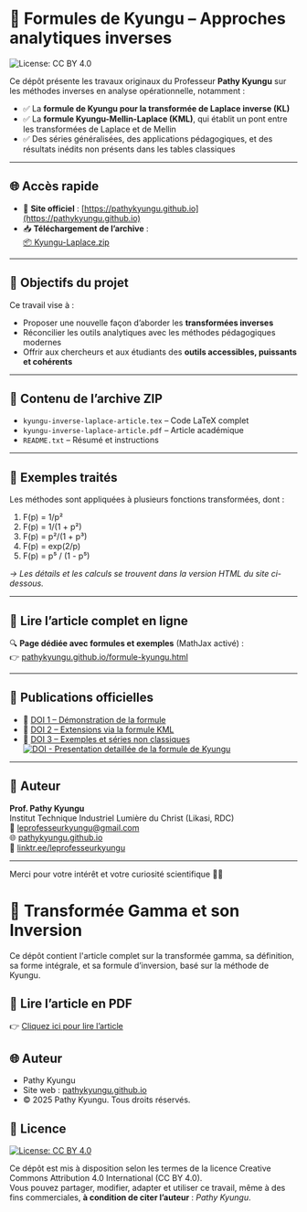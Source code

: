 # 📘 Formules de Kyungu – Approches analytiques inverses
![License: CC BY 4.0](https://img.shields.io/badge/Licence-CC%20BY%204.0-blue.svg)

Ce dépôt présente les travaux originaux du Professeur **Pathy Kyungu** sur les méthodes inverses en analyse opérationnelle, notamment :

- ✅ La **formule de Kyungu pour la transformée de Laplace inverse (KL)**
- ✅ La **formule Kyungu-Mellin-Laplace (KML)**, qui établit un pont entre les transformées de Laplace et de Mellin
- ✅ Des séries généralisées, des applications pédagogiques, et des résultats inédits non présents dans les tables classiques

---

## 🌐 Accès rapide

- 🔗 **Site officiel** : [https://pathykyungu.github.io](https://pathykyungu.github.io)
- 📥 **Téléchargement de l’archive** :  
  [📦 Kyungu-Laplace.zip](./Kyungu-Laplace.zip)

---

## 🧠 Objectifs du projet

Ce travail vise à :

- Proposer une nouvelle façon d’aborder les **transformées inverses**
- Réconcilier les outils analytiques avec les méthodes pédagogiques modernes
- Offrir aux chercheurs et aux étudiants des **outils accessibles, puissants et cohérents**

---

## 📄 Contenu de l’archive ZIP

- `kyungu-inverse-laplace-article.tex` – Code LaTeX complet
- `kyungu-inverse-laplace-article.pdf` – Article académique
- `README.txt` – Résumé et instructions

---

## 🧪 Exemples traités

Les méthodes sont appliquées à plusieurs fonctions transformées, dont :

1. F(p) = 1/p²
2. F(p) = 1/(1 + p²)
3. F(p) = p²/(1 + p³)
4. F(p) = exp(2/p)
5. F(p) = p⁵ / (1 - p⁵)

*→ Les détails et les calculs se trouvent dans la version HTML du site ci-dessous.*

---

## 📘 Lire l’article complet en ligne

🔍 **Page dédiée avec formules et exemples** (MathJax activé) :  
👉 [pathykyungu.github.io/formule-kyungu.html](https://pathykyungu.github.io/formule-kyungu.html)

---

## 🔗 Publications officielles

- 📌 [DOI 1 – Démonstration de la formule](https://doi.org/10.5281/zenodo.15719813)
- 📌 [DOI 2 – Extensions via la formule KML](https://doi.org/10.5281/zenodo.15778235)
- 📌 [DOI 3 – Exemples et séries non classiques](https://doi.org/10.5281/zenodo.15754963)
[![DOI - Presentation detaillée de la formule de Kyungu](https://zenodo.org/badge/DOI/10.5281/zenodo.16783934.svg)](https://doi.org/10.5281/zenodo.16783934)

---

## 👤 Auteur

**Prof. Pathy Kyungu**  
Institut Technique Industriel Lumière du Christ (Likasi, RDC)  
📧 [leprofesseurkyungu@gmail.com](mailto:leprofesseurkyungu@gmail.com)  
🌐 [pathykyungu.github.io](https://pathykyungu.github.io)  
🔗 [linktr.ee/leprofesseurkyungu](https://linktr.ee/leprofesseurkyungu)

---

Merci pour votre intérêt et votre curiosité scientifique 🙏🏽

# 📘 Transformée Gamma et son Inversion

Ce dépôt contient l'article complet sur la transformée gamma, sa définition, sa forme intégrale, et sa formule d’inversion, basé sur la méthode de Kyungu.

## 📄 Lire l’article en PDF

👉 [Cliquez ici pour lire l’article](transformee_gamma.pdf)

## 🌐 Auteur

- Pathy Kyungu  
- Site web : [pathykyungu.github.io](https://pathykyungu.github.io)  
- © 2025 Pathy Kyungu. Tous droits réservés.

## 📄 Licence

[![License: CC BY 4.0](https://img.shields.io/badge/License-CC%20BY%204.0-lightgrey.svg)](https://creativecommons.org/licenses/by/4.0/)

Ce dépôt est mis à disposition selon les termes de la licence Creative Commons Attribution 4.0 International (CC BY 4.0).  
Vous pouvez partager, modifier, adapter et utiliser ce travail, même à des fins commerciales, **à condition de citer l’auteur** : *Pathy Kyungu*.
